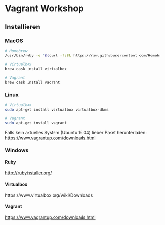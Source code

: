 # Vagrant Workshop

## Installieren

### MacOS
```bash
# Homebrew
/usr/bin/ruby -e "$(curl -fsSL https://raw.githubusercontent.com/Homebrew/install/master/install)"

# Virtualbox
brew cask install virtualbox

# Vagrant
brew cask install vagrant
```

### Linux
```bash
# Virtualbox
sudo apt-get install virtualbox virtualbox-dkms

# Vagrant
sudo apt-get install vagrant
```

Falls kein aktuelles System (Ubuntu 16.04) lieber Paket herunterladen: https://www.vagrantup.com/downloads.html

### Windows

#### Ruby
http://rubyinstaller.org/

#### Virtualbox
https://www.virtualbox.org/wiki/Downloads

#### Vagrant
https://www.vagrantup.com/downloads.html